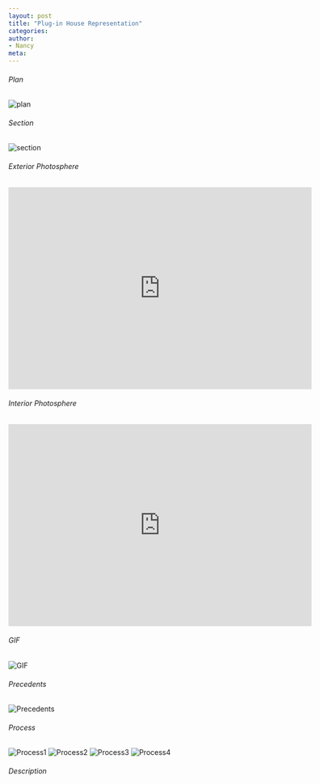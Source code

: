 ```yaml
---
layout: post
title: "Plug-in House Representation"
categories:
author:
- Nancy
meta:
---
```


###### Plan
![plan](https://github.com/Nancyuz/Nancy/blob/master/assets/plan.jpg?raw=true)


###### Section
![section](https://github.com/Nancyuz/Nancy/blob/master/assets/section.jpg?raw=true)


###### Exterior Photosphere
<iframe width="600" height="400" allowfullscreen style="border-style:none;" src="https://cdn.pannellum.org/2.5/pannellum.htm#panorama=https%3A//raw.githubusercontent.com/Nancyuz/Nancy/master/assets/extorior%2520photosphere.jpg&autoLoad=true"></iframe>


###### Interior Photosphere
<iframe width="600" height="400" allowfullscreen style="border-style:none;" src="https://cdn.pannellum.org/2.5/pannellum.htm#panorama=https%3A//raw.githubusercontent.com/Nancyuz/Nancy/master/assets/interior%2520photosphere.jpg&autoLoad=true"></iframe>


###### GIF
![GIF](https://raw.githubusercontent.com/Nancyuz/Nancy/master/assets/gif.gif)


###### Precedents
![Precedents](https://raw.githubusercontent.com/Nancyuz/Nancy/master/assets/precedent.jpg)


###### Process
![Process1](https://raw.githubusercontent.com/Nancyuz/Nancy/master/assets/1.jpg)
![Process2](https://raw.githubusercontent.com/Nancyuz/Nancy/master/assets/box%20beam/3.jpg)
![Process3](https://raw.githubusercontent.com/Nancyuz/Nancy/master/assets/box%20beam/4.jpg)
![Process4](https://raw.githubusercontent.com/Nancyuz/Nancy/master/assets/9.24-4.jpg)


###### Description
